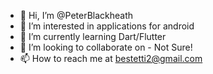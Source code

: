 - 👋 Hi, I’m @PeterBlackheath
- 👀 I’m interested in applications for android
- 🌱 I’m currently learning Dart/Flutter
- 💞️ I’m looking to collaborate on - Not Sure!
- 📫 How to reach me at bestetti2@gmail.com

<!---
PeterBlackheath/PeterBlackheath is a ✨ special ✨ repository because its `README.md` (this file) appears on your GitHub profile.
You can click the Preview link to take a look at your changes.
--->

